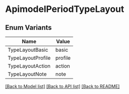 # ApimodelPeriodTypeLayout

## Enum Variants

| Name | Value |
|---- | -----|
| TypeLayoutBasic | basic |
| TypeLayoutProfile | profile |
| TypeLayoutAction | action |
| TypeLayoutNote | note |


[[Back to Model list]](../README.md#documentation-for-models) [[Back to API list]](../README.md#documentation-for-api-endpoints) [[Back to README]](../README.md)


